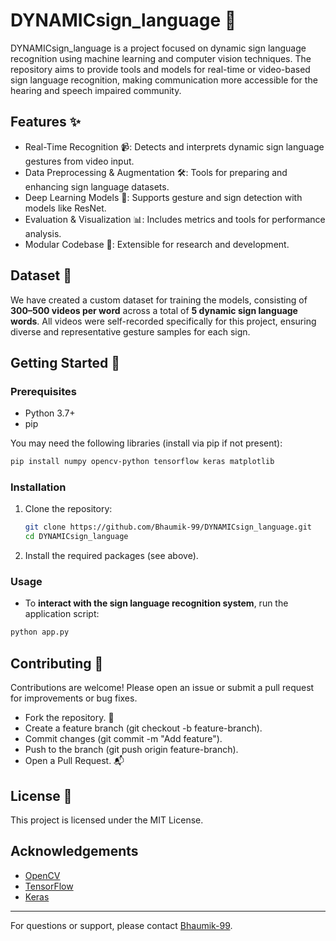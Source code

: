 # DYNAMICsign_language 🤟

DYNAMICsign_language is a project focused on dynamic sign language recognition using machine learning and computer vision techniques. The repository aims to provide tools and models for real-time or video-based sign language recognition, making communication more accessible for the hearing and speech impaired community.

## Features ✨

- Real-Time Recognition 📹: Detects and interprets dynamic sign language gestures from video input.
- Data Preprocessing & Augmentation 🛠️: Tools for preparing and enhancing sign language datasets.
- Deep Learning Models 🧠: Supports gesture and sign detection with models like ResNet.
- Evaluation & Visualization 📊: Includes metrics and tools for performance analysis.
- Modular Codebase 🧩: Extensible for research and development.

## Dataset  📂
We have created a custom dataset for training the models, consisting of **300–500 videos per word** across a total of **5 dynamic sign language words**. All videos were self-recorded specifically for this project, ensuring diverse and representative gesture samples for each sign.

## Getting Started 🚀

### Prerequisites

- Python 3.7+
- pip

You may need the following libraries (install via pip if not present):

```bash
pip install numpy opencv-python tensorflow keras matplotlib
```

### Installation

1. Clone the repository:
   ```bash
   git clone https://github.com/Bhaumik-99/DYNAMICsign_language.git
   cd DYNAMICsign_language
   ```
2. Install the required packages (see above).

### Usage

- To **interact with the sign language recognition system**, run the application script:

```bash
python app.py
```


## Contributing  🤝

Contributions are welcome! Please open an issue or submit a pull request for improvements or bug fixes.
- Fork the repository. 🍴
- Create a feature branch (git checkout -b feature-branch).
- Commit changes (git commit -m "Add feature").
- Push to the branch (git push origin feature-branch).
- Open a Pull Request. 📬

## License 📜

This project is licensed under the MIT License.

## Acknowledgements

- [OpenCV](https://opencv.org/)
- [TensorFlow](https://www.tensorflow.org/)
- [Keras](https://keras.io/)

---

For questions or support, please contact [Bhaumik-99](https://github.com/Bhaumik-99).
